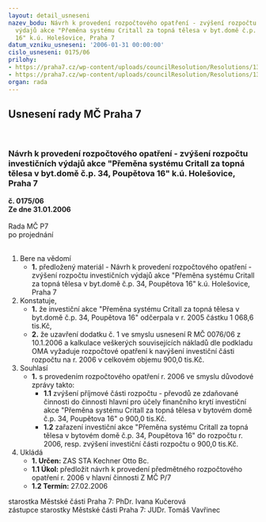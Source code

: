 ```yaml
---
layout: detail_usneseni
nazev_bodu: Návrh k provedení rozpočtového opatření - zvýšení rozpočtu investičních
  výdajů akce "Přeměna systému Critall za topná tělesa v byt.domě č.p. 34, Poupětova
  16" k.ú. Holešovice, Praha 7
datum_vzniku_usneseni: '2006-01-31 00:00:00'
cislo_usneseni: 0175/06
prilohy:
- https://praha7.cz/wp-content/uploads/councilResolution/Resolutions/13513/6-us007606r.doc
- https://praha7.cz/wp-content/uploads/councilResolution/Resolutions/13513/6-rocrital06za.doc
organ: rada
---
```

<div id="ucUsn_pList" class="usn">
	<span><h2>Usnesení rady MČ Praha 7 </h2>
<br></span><div class="standBody">
<span><h3>Návrh k provedení rozpočtového opatření - zvýšení rozpočtu investičních výdajů akce "Přeměna systému Critall za topná tělesa v byt.domě č.p. 34, Poupětova 16" k.ú. Holešovice, Praha 7</h3></span><div class="center">
		<strong>č. 0175/06</strong><br>
	</div>
<div class="center">
		<strong>Ze dne 31.01.2006</strong><br><br>
	</div>Rada MČ P7<br> po projednání<br><br><ol>
<li>Bere na vědomí<ul><li>
<strong>1.</strong> předložený materiál - Návrh k provedení rozpočtového opatření - zvýšení rozpočtu investičních výdajů akce "Přeměna systému Critall za topná tělesa v byt.domě č.p. 34, Poupětova 16" k.ú. Holešovice, Praha 7</li></ul>
</li>
<li>Konstatuje,<ul>
<li>
<strong>1.</strong> že investiční akce "Přeměna systému Critall za topná tělesa v byt.domě č.p. 34, Poupětova 16" odčerpala v  r. 2005 částku 1 068,6 tis.Kč,</li>
<li>
<strong>2.</strong> že uzavření dodatku č. 1 ve smyslu usnesení R MČ 0076/06 z 10.1.2006 a kalkulace  veškerých souvisejících nákladů dle podkladu OMA vyžaduje rozpočtové opatření k navýšení investiční části rozpočtu na r. 2006 v celkovém objemu 900,0 tis.Kč.</li>
</ul>
</li>
<li>Souhlasí<ul><li>
<strong>1.</strong> s provedením rozpočtového opatření r. 2006 ve smyslu důvodové zprávy takto:<ul>
<li>
<strong>1.1</strong> zvýšení příjmové části rozpočtu - převodů ze zdaňované činnosti do činnosti hlavní pro účely finančního krytí  investiční akce "Přeměna systému Critall za topná tělesa v bytovém domě č.p. 34, Poupětova 16"  o 900,0  tis.Kč.  </li>
<li>
<strong>1.2</strong> zařazení  investiční akce "Přeměna systému Critall za topná tělesa v bytovém domě č.p. 34, Poupětova 16" do rozpočtu r. 2006,  resp. zvýšení investiční části rozpočtu o  900,0 tis.Kč. </li>
</ul>
</li></ul>
</li>
<li>Ukládá<ul>
<li>
<strong>1. Určen: </strong>ZAS STA Kechner Otto Bc.</li>
<li>
<strong>1.1 Úkol: </strong>předložit návrh k provedení předmětného rozpočtového opatření r. 2006  v hlavní činnosti Z MČ P/7</li>
<li>
<strong>1.2 Termín: </strong>27.02.2006</li>
</ul>
</li>
</ol>starostka Městské části Praha 7: PhDr. Ivana Kučerová<br>zástupce starostky Městské části Praha 7: JUDr. Tomáš Vavřinec 
</div>
</div>